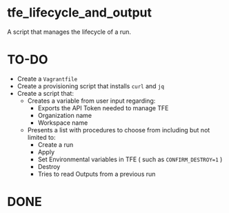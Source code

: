 # tfe_lifecycle_and_output
A script that manages the lifecycle of a run. 


# TO-DO

- Create a ```Vagrantfile```
- Create a provisioning script that installs ```curl``` and ```jq```
- Create a script that: 
  - Creates a variable from user input regarding:
    - Exports the API Token needed to manage TFE
    - Organization name
    - Workspace name
  - Presents a list with procedures to choose from including but not limited to:
    - Create a run
    - Apply 
    - Set Environmental variables in TFE ( such as ```CONFIRM_DESTROY=1``` )
    - Destroy
    - Tries to read Outputs from a previous run
    
# DONE
  

